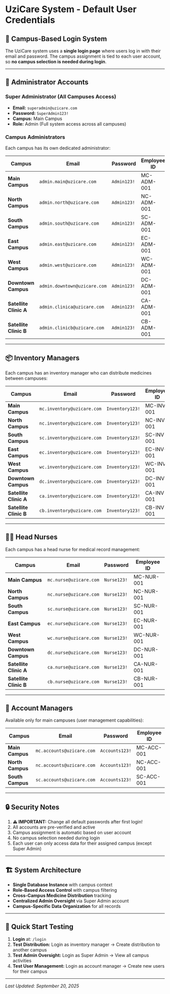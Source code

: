 # UziCare System - Default User Credentials

## 🏥 Campus-Based Login System

The UziCare system uses a **single login page** where users log in with their email and password. The campus assignment is tied to each user account, so **no campus selection is needed during login**.

---

## 🔐 Administrator Accounts

### Super Administrator (All Campuses Access)
- **Email:** `superadmin@uzicare.com`
- **Password:** `SuperAdmin123!`
- **Campus:** Main Campus
- **Role:** Admin (Full system access across all campuses)

### Campus Administrators
Each campus has its own dedicated administrator:

| Campus | Email | Password | Employee ID |
|--------|-------|----------|-------------|
| **Main Campus** | `admin.main@uzicare.com` | `Admin123!` | MC-ADM-001 |
| **North Campus** | `admin.north@uzicare.com` | `Admin123!` | NC-ADM-001 |
| **South Campus** | `admin.south@uzicare.com` | `Admin123!` | SC-ADM-001 |
| **East Campus** | `admin.east@uzicare.com` | `Admin123!` | EC-ADM-001 |
| **West Campus** | `admin.west@uzicare.com` | `Admin123!` | WC-ADM-001 |
| **Downtown Campus** | `admin.downtown@uzicare.com` | `Admin123!` | DC-ADM-001 |
| **Satellite Clinic A** | `admin.clinica@uzicare.com` | `Admin123!` | CA-ADM-001 |
| **Satellite Clinic B** | `admin.clinicb@uzicare.com` | `Admin123!` | CB-ADM-001 |

---

## 📦 Inventory Managers

Each campus has an inventory manager who can distribute medicines between campuses:

| Campus | Email | Password | Employee ID |
|--------|-------|----------|-------------|
| **Main Campus** | `mc.inventory@uzicare.com` | `Inventory123!` | MC-INV-001 |
| **North Campus** | `nc.inventory@uzicare.com` | `Inventory123!` | NC-INV-001 |
| **South Campus** | `sc.inventory@uzicare.com` | `Inventory123!` | SC-INV-001 |
| **East Campus** | `ec.inventory@uzicare.com` | `Inventory123!` | EC-INV-001 |
| **West Campus** | `wc.inventory@uzicare.com` | `Inventory123!` | WC-INV-001 |
| **Downtown Campus** | `dc.inventory@uzicare.com` | `Inventory123!` | DC-INV-001 |
| **Satellite Clinic A** | `ca.inventory@uzicare.com` | `Inventory123!` | CA-INV-001 |
| **Satellite Clinic B** | `cb.inventory@uzicare.com` | `Inventory123!` | CB-INV-001 |

---

## 👩‍⚕️ Head Nurses

Each campus has a head nurse for medical record management:

| Campus | Email | Password | Employee ID |
|--------|-------|----------|-------------|
| **Main Campus** | `mc.nurse@uzicare.com` | `Nurse123!` | MC-NUR-001 |
| **North Campus** | `nc.nurse@uzicare.com` | `Nurse123!` | NC-NUR-001 |
| **South Campus** | `sc.nurse@uzicare.com` | `Nurse123!` | SC-NUR-001 |
| **East Campus** | `ec.nurse@uzicare.com` | `Nurse123!` | EC-NUR-001 |
| **West Campus** | `wc.nurse@uzicare.com` | `Nurse123!` | WC-NUR-001 |
| **Downtown Campus** | `dc.nurse@uzicare.com` | `Nurse123!` | DC-NUR-001 |
| **Satellite Clinic A** | `ca.nurse@uzicare.com` | `Nurse123!` | CA-NUR-001 |
| **Satellite Clinic B** | `cb.nurse@uzicare.com` | `Nurse123!` | CB-NUR-001 |

---

## 👔 Account Managers

Available only for main campuses (user management capabilities):

| Campus | Email | Password | Employee ID |
|--------|-------|----------|-------------|
| **Main Campus** | `mc.accounts@uzicare.com` | `Accounts123!` | MC-ACC-001 |
| **North Campus** | `nc.accounts@uzicare.com` | `Accounts123!` | NC-ACC-001 |
| **South Campus** | `sc.accounts@uzicare.com` | `Accounts123!` | SC-ACC-001 |

---

## 🔒 Security Notes

1. **⚠️ IMPORTANT:** Change all default passwords after first login!
2. All accounts are pre-verified and active
3. Campus assignment is automatic based on user account
4. No campus selection needed during login
5. Each user can only access data for their assigned campus (except Super Admin)

---

## 🏗️ System Architecture

- **Single Database Instance** with campus context
- **Role-Based Access Control** with campus filtering
- **Cross-Campus Medicine Distribution** tracking
- **Centralized Admin Oversight** via Super Admin account
- **Campus-Specific Data Organization** for all records

---

## 🚀 Quick Start Testing

1. **Login** at: `/login`
2. **Test Distribution:** Login as inventory manager → Create distribution to another campus
3. **Test Admin Oversight:** Login as Super Admin → View all campus activities
4. **Test User Management:** Login as account manager → Create new users for their campus

---

*Last Updated: September 20, 2025*